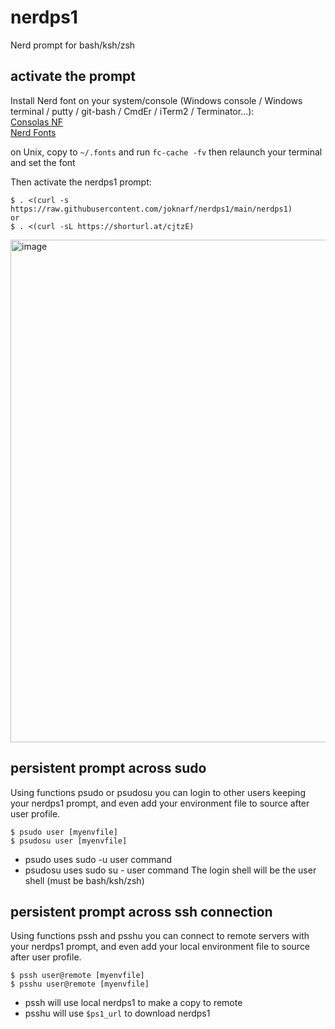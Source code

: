 # nerdps1
Nerd prompt for bash/ksh/zsh

## activate the prompt

Install Nerd font on your system/console (Windows console / Windows terminal / putty / git-bash / CmdEr / iTerm2 / Terminator...):  
[Consolas NF](https://github.com/wclr/my-nerd-fonts/raw/master/Consolas%20NF/Consolas%20Nerd%20Font%20Complete%20Mono%20Windows%20Compatible.ttf)  
[Nerd Fonts](https://www.nerdfonts.com/)

on Unix, copy to `~/.fonts` and run `fc-cache -fv` then relaunch your terminal and set the font

Then activate the nerdps1 prompt:
```shell
$ . <(curl -s https://raw.githubusercontent.com/joknarf/nerdps1/main/nerdps1)
or
$ . <(curl -sL https://shorturl.at/cjtzE)
```

<img width="804" alt="image" src="https://user-images.githubusercontent.com/10117818/236626851-eb236c7d-0756-48c6-b2f2-cb42de60b398.png">

## persistent prompt across sudo

Using functions psudo or psudosu you can login to other users keeping your nerdps1 prompt, and even add your environment file to source after user profile.
```shell
$ psudo user [myenvfile]
$ psudosu user [myenvfile]
```
* psudo uses sudo -u user command
* psudosu uses sudo su - user command
The login shell will be the user shell (must be bash/ksh/zsh)

## persistent prompt across ssh connection

Using functions pssh and psshu you can connect to remote servers with your nerdps1 prompt, and even add your local environment file to source after user profile.
```shell
$ pssh user@remote [myenvfile]
$ psshu user@remote [myenvfile]
```
* pssh will use local nerdps1 to make a copy to remote
* psshu will use `$ps1_url` to download nerdps1
